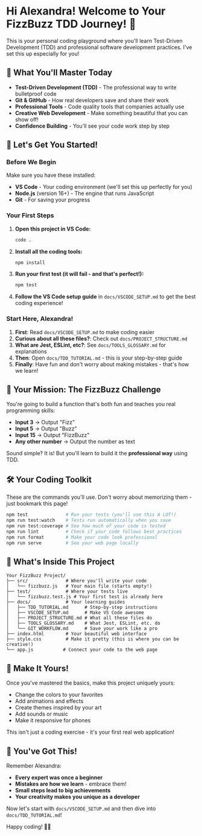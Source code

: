 # Hi Alexandra! Welcome to Your FizzBuzz TDD Journey! 🎯

This is your personal coding playground where you'll learn Test-Driven Development (TDD) and professional software development practices. I've set this up especially for you!

## 🌟 What You'll Master Today

- **Test-Driven Development (TDD)** - The professional way to write bulletproof code
- **Git & GitHub** - How real developers save and share their work
- **Professional Tools** - Code quality tools that companies actually use
- **Creative Web Development** - Make something beautiful that you can show off!
- **Confidence Building** - You'll see your code work step by step

## 🚀 Let's Get You Started!

### Before We Begin

Make sure you have these installed:
- **VS Code** - Your coding environment (we'll set this up perfectly for you)
- **Node.js** (version 16+) - The engine that runs JavaScript
- **Git** - For saving your progress

### Your First Steps

1. **Open this project in VS Code:**
   ```bash
   code .
   ```

2. **Install all the coding tools:**
   ```bash
   npm install
   ```

3. **Run your first test (it will fail - and that's perfect!):**
   ```bash
   npm test
   ```

4. **Follow the VS Code setup guide** in `docs/VSCODE_SETUP.md` to get the best coding experience!

### Start Here, Alexandra!

1. **First**: Read `docs/VSCODE_SETUP.md` to make coding easier
2. **Curious about all these files?**: Check out `docs/PROJECT_STRUCTURE.md` 
3. **What are Jest, ESLint, etc?**: See `docs/TOOLS_GLOSSARY.md` for explanations
4. **Then**: Open `docs/TDD_TUTORIAL.md` - this is your step-by-step guide
5. **Finally**: Have fun and don't worry about making mistakes - that's how we learn!

## 🎯 Your Mission: The FizzBuzz Challenge

You're going to build a function that's both fun and teaches you real programming skills:

- **Input 3** → Output "Fizz"
- **Input 5** → Output "Buzz"  
- **Input 15** → Output "FizzBuzz"
- **Any other number** → Output the number as text

Sound simple? It is! But you'll learn to build it the **professional way** using TDD.

## 🛠️ Your Coding Toolkit

These are the commands you'll use. Don't worry about memorizing them - just bookmark this page!

```bash
npm test              # Run your tests (you'll use this A LOT!)
npm run test:watch    # Tests run automatically when you save
npm run test:coverage # See how much of your code is tested
npm run lint          # Check if your code follows best practices
npm run format        # Make your code look professional
npm run serve         # See your web page locally
```

## 📁 What's Inside This Project

```
Your FizzBuzz Project/
├── src/              # Where you'll write your code
│   └── fizzbuzz.js   # Your main file (starts empty!)
├── test/             # Where your tests live
│   └── fizzbuzz.test.js # Your first test is already here
├── docs/             # Your learning guides
│   ├── TDD_TUTORIAL.md      # Step-by-step instructions
│   ├── VSCODE_SETUP.md      # Make VS Code awesome
│   ├── PROJECT_STRUCTURE.md # What all these files do
│   ├── TOOLS_GLOSSARY.md    # What Jest, ESLint, etc. do
│   └── GIT_WORKFLOW.md      # Save your work like a pro
├── index.html        # Your beautiful web interface
├── style.css         # Make it pretty (this is where you can be creative!)
└── app.js           # Connect your code to the web page
```

## 🌈 Make It Yours!

Once you've mastered the basics, make this project uniquely yours:
- Change the colors to your favorites
- Add animations and effects
- Create themes inspired by your art
- Add sounds or music
- Make it responsive for phones

This isn't just a coding exercise - it's your first real web application!

## 🎉 You've Got This!

Remember Alexandra:
- **Every expert was once a beginner**
- **Mistakes are how we learn** - embrace them!
- **Small steps lead to big achievements**
- **Your creativity makes you unique as a developer**

Now let's start with `docs/VSCODE_SETUP.md` and then dive into `docs/TDD_TUTORIAL.md`!

Happy coding! 💜✨
